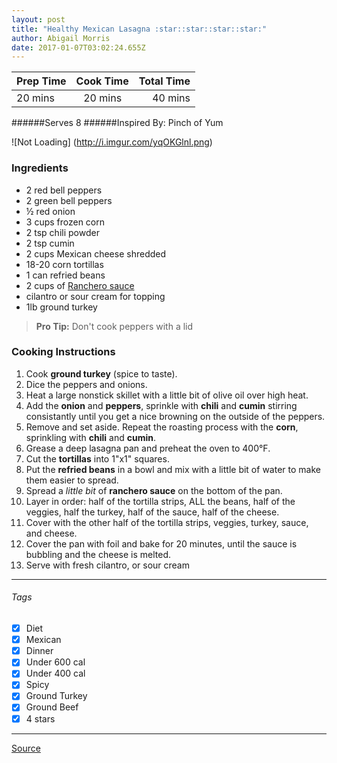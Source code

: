 ```yaml
---
layout: post
title: "Healthy Mexican Lasagna :star::star::star::star:"
author: Abigail Morris
date: 2017-01-07T03:02:24.655Z
---
```


| Prep Time  | Cook Time    | Total Time  |
| ---------- |:------------:| -----------:|
| 20 mins    | 20 mins      | 40 mins     |


######Serves 8
######Inspired By: Pinch of Yum

![Not Loading] (http://i.imgur.com/yqOKGlnl.png)

### Ingredients

* 2 red bell peppers
* 2 green bell peppers
* ½ red onion
* 3 cups frozen corn
* 2 tsp chili powder
* 2 tsp cumin
* 2 cups Mexican cheese shredded
* 18-20 corn tortillas
* 1 can refried beans
* 2 cups of [Ranchero sauce](https://github.com/abugail/recipes/blob/master/sauces/ranchero-sauce.md)
* cilantro or sour cream for topping
* 1lb ground turkey

> **Pro Tip:** Don't cook peppers with a lid

### Cooking Instructions

1. Cook **ground turkey** (spice to taste).
2. Dice the peppers and onions.
3. Heat a large nonstick skillet with a little bit of olive oil over high heat.
4. Add the **onion** and **peppers**, sprinkle with **chili** and **cumin** stirring consistantly until you get a nice browning on the outside of the peppers.
5. Remove and set aside. Repeat the roasting process with the **corn**, sprinkling with **chili** and **cumin**.
6. Grease a deep lasagna pan and preheat the oven to 400°F. 
7. Cut the **tortillas** into 1"x1" squares. 
8. Put the **refried beans** in a bowl and mix with a little bit of water to make them easier to spread.
9. Spread a *little bit* of **ranchero sauce** on the bottom of the pan.
10. Layer in order: half of the tortilla strips, ALL the beans, half of the veggies, half the turkey, half of the sauce, half of the cheese.
11. Cover with the other half of the tortilla strips, veggies, turkey, sauce, and cheese.
12. Cover the pan with foil and bake for 20 minutes, until the sauce is bubbling and the cheese is melted.
13. Serve with fresh cilantro, or sour cream


---

###### Tags
- [x] Diet
- [x] Mexican
- [x] Dinner
- [x] Under 600 cal
- [x] Under 400 cal
- [x] Spicy
- [x] Ground Turkey
- [x] Ground Beef
- [x] 4 stars

---

[Source](http://pinchofyum.com/healthy-mexican-casserole-roasted-corn-peppers)

